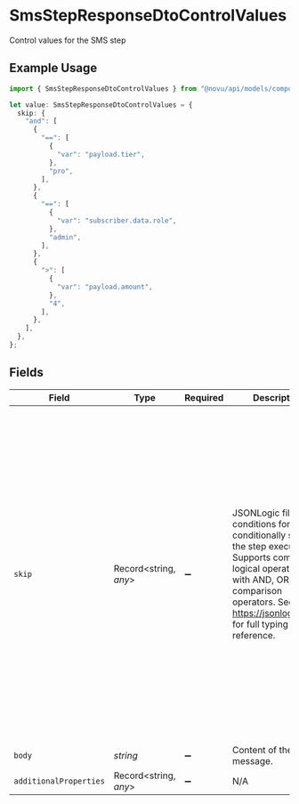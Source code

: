 # SmsStepResponseDtoControlValues

Control values for the SMS step

## Example Usage

```typescript
import { SmsStepResponseDtoControlValues } from "@novu/api/models/components";

let value: SmsStepResponseDtoControlValues = {
  skip: {
    "and": [
      {
        "==": [
          {
            "var": "payload.tier",
          },
          "pro",
        ],
      },
      {
        "==": [
          {
            "var": "subscriber.data.role",
          },
          "admin",
        ],
      },
      {
        ">": [
          {
            "var": "payload.amount",
          },
          "4",
        ],
      },
    ],
  },
};
```

## Fields

| Field                                                                                                                                                                                                        | Type                                                                                                                                                                                                         | Required                                                                                                                                                                                                     | Description                                                                                                                                                                                                  | Example                                                                                                                                                                                                      |
| ------------------------------------------------------------------------------------------------------------------------------------------------------------------------------------------------------------ | ------------------------------------------------------------------------------------------------------------------------------------------------------------------------------------------------------------ | ------------------------------------------------------------------------------------------------------------------------------------------------------------------------------------------------------------ | ------------------------------------------------------------------------------------------------------------------------------------------------------------------------------------------------------------ | ------------------------------------------------------------------------------------------------------------------------------------------------------------------------------------------------------------ |
| `skip`                                                                                                                                                                                                       | Record<string, *any*>                                                                                                                                                                                        | :heavy_minus_sign:                                                                                                                                                                                           | JSONLogic filter conditions for conditionally skipping the step execution. Supports complex logical operations with AND, OR, and comparison operators. See https://jsonlogic.com/ for full typing reference. | {<br/>"and": [<br/>{<br/>"==": [<br/>{<br/>"var": "payload.tier"<br/>},<br/>"pro"<br/>]<br/>},<br/>{<br/>"==": [<br/>{<br/>"var": "subscriber.data.role"<br/>},<br/>"admin"<br/>]<br/>},<br/>{<br/>"\u003e": [<br/>{<br/>"var": "payload.amount"<br/>},<br/>"4"<br/>]<br/>}<br/>]<br/>} |
| `body`                                                                                                                                                                                                       | *string*                                                                                                                                                                                                     | :heavy_minus_sign:                                                                                                                                                                                           | Content of the SMS message.                                                                                                                                                                                  |                                                                                                                                                                                                              |
| `additionalProperties`                                                                                                                                                                                       | Record<string, *any*>                                                                                                                                                                                        | :heavy_minus_sign:                                                                                                                                                                                           | N/A                                                                                                                                                                                                          |                                                                                                                                                                                                              |